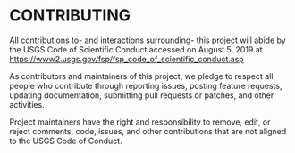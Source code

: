 # CONTRIBUTING

All contributions to- and interactions surrounding- this project will abide by
the USGS Code of Scientific Conduct accessed on August 5, 2019 at
https://www2.usgs.gov/fsp/fsp_code_of_scientific_conduct.asp

As contributors and maintainers of this project, we pledge to respect all people who
contribute through reporting issues, posting feature requests, updating documentation,
submitting pull requests or patches, and other activities.

Project maintainers have the right and responsibility to remove, edit, or reject comments,
code, issues, and other contributions that are not aligned to the USGS Code of Conduct.
